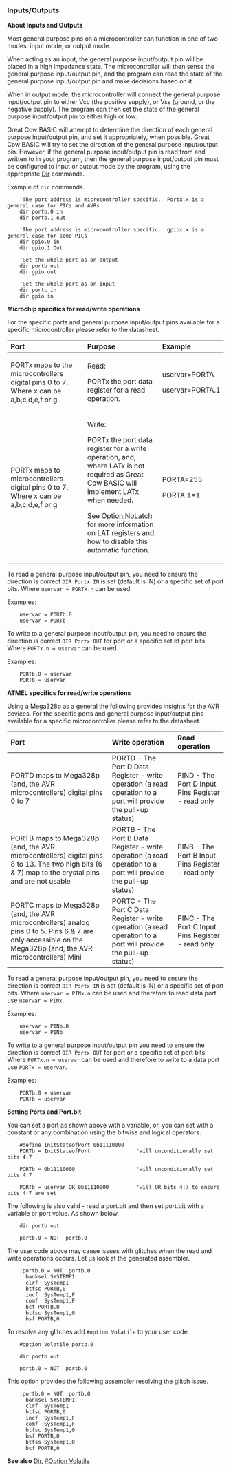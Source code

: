 <div class="section">

<div class="titlepage">

<div>

<div>

### <span id="inputs_outputs"></span>Inputs/Outputs

</div>

</div>

</div>

<span class="strong">**About Inputs and Outputs**</span>

Most general purpose pins on a microcontroller can function in one of
two modes: input mode, or output mode.

When acting as an input, the general purpose input/output pin will be
placed in a high impedance state. The microcontroller will then sense
the general purpose input/output pin, and the program can read the state
of the general purpose input/output pin and make decisions based on it.

When in output mode, the microcontroller will connect the general
purpose input/output pin to either Vcc (the positive supply), or Vss
(ground, or the negative supply). The program can then set the state of
the general purpose input/output pin to either high or low.

Great Cow BASIC will attempt to determine the direction of each general
purpose input/output pin, and set it appropriately, when possible. Great
Cow BASIC will try to set the direction of the general purpose
input/output pin. However, if the general purpose input/output pin is
read from and written to in your program, then the general purpose
input/output pin must be configured to input or output mode by the
program, using the appropriate
<a href="dir" class="link" title="Dir">Dir</a> commands.

Example of `dir` commands.

``` screen
    'The port address is microcontroller specific.  Portx.x is a general case for PICs and AVRs
    dir portb.0 in
    dir portb.1 out

    'The port address is microcontroller specific.  gpiox.x is a general case for some PICs
    dir gpio.0 in
    dir gpio.1 Out

    'Set the whole port as an output
    dir portb out
    dir gpio out

    'Set the whole port as an input
    dir portc in
    dir gpio in
```

<span class="strong">**Microchip specifics for read/write
operations**</span>

For the specific ports and general purpose input/output pins available
for a specific microcontroller please refer to the datasheet.

<div class="informaltable">

<table data-border="1">
<thead>
<tr class="header">
<th style="text-align: left;"><span class="strong"><strong>Port</strong></span></th>
<th style="text-align: left;"><span class="strong"><strong>Purpose</strong></span></th>
<th style="text-align: left;"><span class="strong"><strong>Example</strong></span></th>
</tr>
</thead>
<tbody>
<tr class="odd">
<td style="text-align: left;"><p>PORTx maps to the microcontrollers digital pins 0 to 7. Where x can be a,b,c,d,e,f or g</p></td>
<td style="text-align: left;"><p>Read:</p>
<p>PORTx the port data register for a read operation.</p></td>
<td style="text-align: left;"><p>uservar=PORTA</p>
<p>uservar=PORTA.1</p></td>
</tr>
<tr class="even">
<td style="text-align: left;"><p>PORTx maps to microcontrollers digital pins 0 to 7. Where x can be a,b,c,d,e,f or g</p></td>
<td style="text-align: left;"><p>Write:</p>
<p>PORTx the port data register for a write operation, and, where LATx is not required as Great Cow BASIC will implement LATx when needed.</p>
<p>See <a href="_option_nolatch" class="link" title="#Option NoLatch">Option NoLatch</a> for more information on LAT registers and how to disable this automatic function.</p></td>
<td style="text-align: left;"><p>PORTA=255</p>
<p>PORTA.1=1</p></td>
</tr>
</tbody>
</table>

</div>

To read a general purpose input/output pin, you need to ensure the
direction is correct `DIR Portx IN` is set (default is IN) or a specific
set of port bits. Where `uservar = PORTx.n` can be used.

Examples:

``` screen
    uservar = PORTb.0
    uservar = PORTb
```

To write to a general purpose input/output pin, you need to ensure the
direction is correct `DIR Portx OUT` for port or a specific set of port
bits. Where `PORTx.n = uservar` can be used.

Examples:

``` screen
    PORTb.0 = uservar
    PORTb = uservar
```

<span class="strong">**ATMEL specifics for read/write
operations**</span>

Using a Mega328p as a general the following provides insights for the
AVR devices. For the specific ports and general purpose input/output
pins available for a specific microcontroller please refer to the
datasheet.

<div class="informaltable">

| <span class="strong">**Port**</span>                                                                                                                           | <span class="strong">**Write operation**</span>                                                                 | <span class="strong">**Read operation**</span>    |
|:---------------------------------------------------------------------------------------------------------------------------------------------------------------|:----------------------------------------------------------------------------------------------------------------|:--------------------------------------------------|
| PORTD maps to Mega328p (and, the AVR microcontrollers) digital pins 0 to 7                                                                                     | PORTD - The Port D Data Register - write operation (a read operation to a port will provide the pull-up status) | PIND - The Port D Input Pins Register - read only |
| PORTB maps to Mega328p (and, the AVR microcontrollers) digital pins 8 to 13. The two high bits (6 & 7) map to the crystal pins and are not usable              | PORTB - The Port B Data Register - write operation (a read operation to a port will provide the pull-up status) | PINB - The Port B Input Pins Register - read only |
| PORTC maps to Mega328p (and, the AVR microcontrollers) analog pins 0 to 5. Pins 6 & 7 are only accessible on the Mega328p (and, the AVR microcontrollers) Mini | PORTC - The Port C Data Register - write operation (a read operation to a port will provide the pull-up status) | PINC - The Port C Input Pins Register - read only |

</div>

To read a general purpose input/output pin, you need to ensure the
direction is correct `DIR Portx IN` is set (default is IN) or a specific
set of port bits. Where `uservar = PINx.n` can be used and therefore to
read data port use `uservar = PINx`.

Examples:

``` screen
    uservar = PINb.0
    uservar = PINb
```

To write to a general purpose input/output pin you need to ensure the
direction is correct `DIR Portx OUT` for port or a specific set of port
bits. Where `PORTx.n = uservar` can be used and therefore to write to a
data port use `PORTx = uservar`.

Examples:

``` screen
    PORTb.0 = uservar
    PORTb = uservar
```

  
  
<span class="strong">**Setting Ports and Port.bit**</span>

You can set a port as shown above with a variable, or, you can set with
a constant or any combination using the bitwise and logical operators.

``` screen
    #define InitStateofPort 0b11110000
    PORTb = InitStateofPort               'will unconditionally set bits 4:7

    PORTb = 0b11110000                    'will unconditionally set bits 4:7

    PORTb = uservar OR 0b11110000         'will OR bits 4:7 to ensure bits 4:7 are set
```

The following is also valid - read a port.bit and then set port.bit with
a variable or port value. As shown below.

``` screen
    dir portb out

    portb.0 = NOT  portb.0
```

The user code above may cause issues with glitches when the read and
write operations occurs. Let us look at the generated assembler.

``` screen
    ;portb.0 = NOT  portb.0
      banksel SYSTEMP1
      clrf  SysTemp1
      btfsc PORTB,0
      incf  SysTemp1,F
      comf  SysTemp1,F
      bcf PORTB,0
      btfsc SysTemp1,0
      bsf PORTB,0
```

To resolve any glitches add `#option Volatile` to your user code.

``` screen
    #option Volatile portb.0

    dir portb out

    portb.0 = NOT  portb.0
```

This option provides the following assembler resolving the glitch issue.

``` screen
    ;portb.0 = NOT  portb.0
      banksel SYSTEMP1
      clrf  SysTemp1
      btfsc PORTB,0
      incf  SysTemp1,F
      comf  SysTemp1,F
      btfsc SysTemp1,0
      bsf PORTB,0
      btfss SysTemp1,0
      bcf PORTB,0
```

  
  

<span class="strong">**See also**</span>
<a href="dir" class="link" title="Dir">Dir</a>,
<a href="_option_volatile" class="link" title="#Option Volatile">#Option Volatile</a>

  
  

</div>
